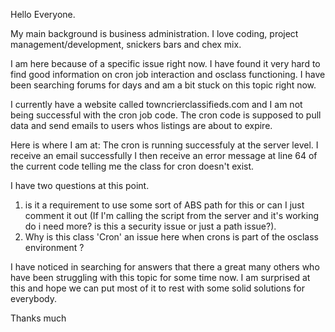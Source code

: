 Hello Everyone. 

My main background is business administration. I love coding, project management/development, snickers bars and chex mix.

I am here because of a specific issue right now. I have found it very hard to find good information on cron job interaction and osclass functioning.
I have been searching forums for days and am a bit stuck on this topic right now.

I currently have a website called towncrierclassifieds.com and I am not being successful with the cron job code. 
The cron code is supposed to pull data and send emails to users whos listings are about to expire. 
 

Here is where I am at:
The cron is running successfuly at the server level. 
I receive an email successfully
I then receive an error message at line 64 of the current code telling me the class for cron doesn't exist.

I have two questions at this point. 
1) is it a requirement to use some sort of ABS path for this or can I just comment it out (If I'm calling the script from the server and it's working
do i need more? is this a security issue or just a path issue?).
2) Why is this class 'Cron' an issue here when crons is part of the osclass environment ? 

I have noticed in searching for answers that there a great many others who have been struggling with this topic for some time now.
I am surprised at this and hope we can put most of it to rest with some solid solutions for everybody. 

Thanks much
